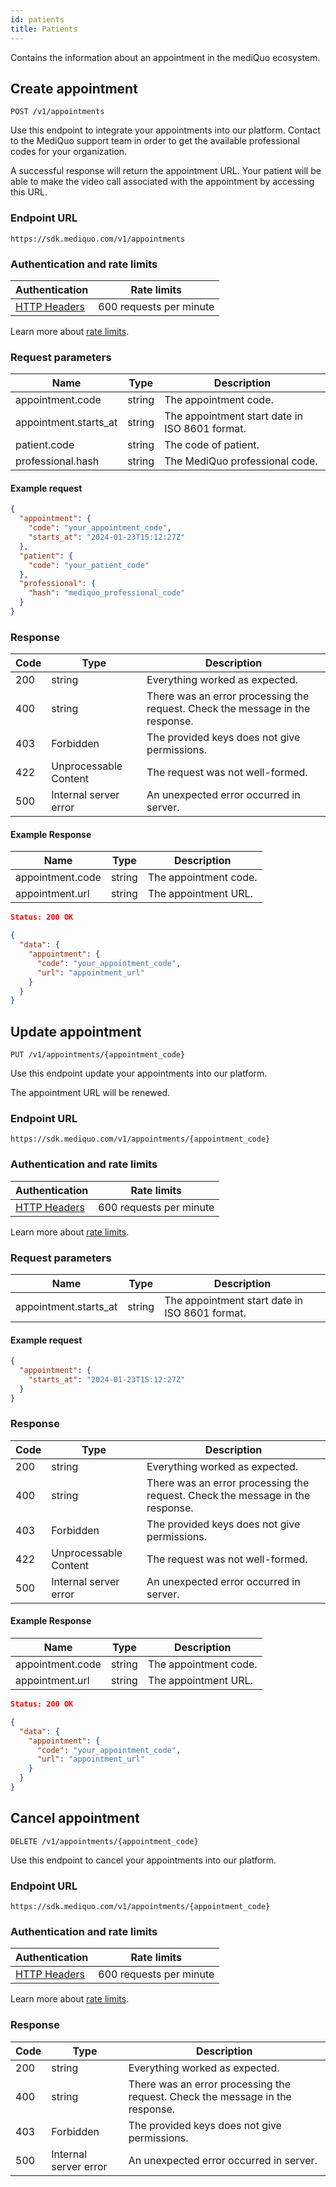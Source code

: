 ```yaml
---
id: patients
title: Patients
---
```


Contains the information about an appointment in the mediQuo ecosystem.

## Create appointment

```
POST /v1/appointments
```

Use this endpoint to integrate your appointments into our platform. Contact to the MediQuo support team in order to get the available professional codes for your organization.

A successful response will return the appointment URL. Your patient will be able to make the video call associated with the appointment by accessing this URL. 

### Endpoint URL

`https://sdk.mediquo.com/v1/appointments`

### Authentication and rate limits

| Authentication                                | Rate limits             |
| --------------------------------------------- | ----------------------- |
| [HTTP Headers](/docs/overview#authentication) | 600 requests per minute |

Learn more about [rate limits](/docs/overview#rate-limiting).

### Request parameters

| Name                  | Type   | Description                                    |
|-----------------------|--------|------------------------------------------------|
| appointment.code      | string | The appointment code.                          |
| appointment.starts_at | string | The appointment start date in ISO 8601 format. |
| patient.code          | string | The code of patient.                           |
| professional.hash     | string | The MediQuo professional code.                 |

#### Example request

```json
{
  "appointment": {
    "code": "your_appointment_code",
    "starts_at": "2024-01-23T15:12:27Z"
  },
  "patient": {
    "code": "your_patient_code"
  },
  "professional": {
    "hash": "mediquo_professional_code"
  }
}
```

### Response

| Code | Type                  | Description                                                                   |
|------|-----------------------|-------------------------------------------------------------------------------|
| 200  | string                | Everything worked as expected.                                                |
| 400  | string                | There was an error processing the request. Check the message in the response. |
| 403  | Forbidden             | The provided keys does not give permissions.                                  |
| 422  | Unprocessable Content | The request was not well-formed.                                              |
| 500  | Internal server error | An unexpected error occurred in server.                                        |

#### Example Response

| Name             | Type   | Description           |
|------------------| ------ |-----------------------|
| appointment.code | string | The appointment code. |
| appointment.url  | string | The appointment URL.  |


```json
Status: 200 OK
```

```json
{
  "data": {
    "appointment": {
      "code": "your_appointment_code",
      "url": "appointment_url"
    }
  }
}
```

## Update appointment

```
PUT /v1/appointments/{appointment_code}
```

Use this endpoint update your appointments into our platform.

The appointment URL will be renewed.

### Endpoint URL

`https://sdk.mediquo.com/v1/appointments/{appointment_code}`

### Authentication and rate limits

| Authentication                                | Rate limits             |
| --------------------------------------------- | ----------------------- |
| [HTTP Headers](/docs/overview#authentication) | 600 requests per minute |

Learn more about [rate limits](/docs/overview#rate-limiting).

### Request parameters

| Name                  | Type   | Description                                    |
|-----------------------|--------|------------------------------------------------|
| appointment.starts_at | string | The appointment start date in ISO 8601 format. |

#### Example request

```json
{
  "appointment": {
    "starts_at": "2024-01-23T15:12:27Z"
  }
}
```

### Response

| Code | Type                  | Description                                                                   |
|------|-----------------------|-------------------------------------------------------------------------------|
| 200  | string                | Everything worked as expected.                                                |
| 400  | string                | There was an error processing the request. Check the message in the response. |
| 403  | Forbidden             | The provided keys does not give permissions.                                  |
| 422  | Unprocessable Content | The request was not well-formed.                                              |
| 500  | Internal server error | An unexpected error occurred in server.                                        |

#### Example Response

| Name             | Type   | Description           |
|------------------| ------ |-----------------------|
| appointment.code | string | The appointment code. |
| appointment.url  | string | The appointment URL.  |


```json
Status: 200 OK
```

```json
{
  "data": {
    "appointment": {
      "code": "your_appointment_code",
      "url": "appointment_url"
    }
  }
}
```

## Cancel appointment

```
DELETE /v1/appointments/{appointment_code}
```

Use this endpoint to cancel your appointments into our platform.

### Endpoint URL

`https://sdk.mediquo.com/v1/appointments/{appointment_code}`

### Authentication and rate limits

| Authentication                                | Rate limits             |
| --------------------------------------------- | ----------------------- |
| [HTTP Headers](/docs/overview#authentication) | 600 requests per minute |

Learn more about [rate limits](/docs/overview#rate-limiting).

### Response

| Code | Type                  | Description                                                                   |
|------|-----------------------|-------------------------------------------------------------------------------|
| 200  | string                | Everything worked as expected.                                                |
| 400  | string                | There was an error processing the request. Check the message in the response. |
| 403  | Forbidden             | The provided keys does not give permissions.                                  |
| 500  | Internal server error | An unexpected error occurred in server.                                        |
